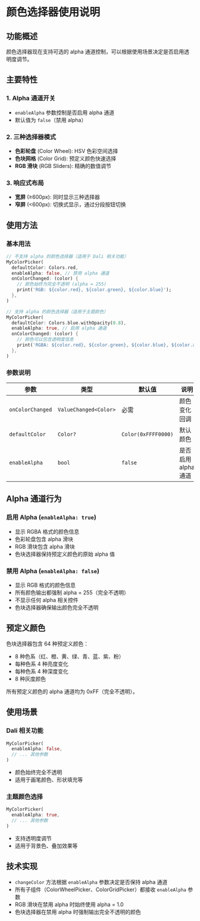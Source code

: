 # 颜色选择器使用说明

## 功能概述

颜色选择器现在支持可选的 alpha 通道控制，可以根据使用场景决定是否启用透明度调节。

## 主要特性

### 1. Alpha 通道开关
- `enableAlpha` 参数控制是否启用 alpha 通道
- 默认值为 `false`（禁用 alpha）

### 2. 三种选择器模式
- **色彩轮盘** (Color Wheel): HSV 色彩空间选择
- **色块网格** (Color Grid): 预定义颜色快速选择
- **RGB 滑块** (RGB Sliders): 精确的数值调节

### 3. 响应式布局
- **宽屏** (≥600px): 同时显示三种选择器
- **窄屏** (<600px): 切换式显示，通过分段按钮切换

## 使用方法

### 基本用法

```dart
// 不支持 alpha 的颜色选择器（适用于 Dali 相关功能）
MyColorPicker(
  defaultColor: Colors.red,
  enableAlpha: false, // 禁用 alpha 通道
  onColorChanged: (color) {
    // 颜色始终为完全不透明 (alpha = 255)
    print('RGB: ${color.red}, ${color.green}, ${color.blue}');
  },
)

// 支持 alpha 的颜色选择器（适用于主题颜色）
MyColorPicker(
  defaultColor: Colors.blue.withOpacity(0.8),
  enableAlpha: true, // 启用 alpha 通道
  onColorChanged: (color) {
    // 颜色可以包含透明度信息
    print('RGBA: ${color.red}, ${color.green}, ${color.blue}, ${color.alpha}');
  },
)
```

### 参数说明

| 参数 | 类型 | 默认值 | 说明 |
|------|------|--------|------|
| `onColorChanged` | `ValueChanged<Color>` | 必需 | 颜色变化回调 |
| `defaultColor` | `Color?` | `Color(0xFFFF0000)` | 默认颜色 |
| `enableAlpha` | `bool` | `false` | 是否启用 alpha 通道 |

## Alpha 通道行为

### 启用 Alpha (`enableAlpha: true`)
- 显示 RGBA 格式的颜色信息
- 色彩轮盘包含 alpha 滑块
- RGB 滑块包含 alpha 滑块
- 色块选择器保持预定义颜色的原始 alpha 值

### 禁用 Alpha (`enableAlpha: false`)
- 显示 RGB 格式的颜色信息
- 所有颜色输出都强制 alpha = 255（完全不透明）
- 不显示任何 alpha 相关控件
- 色块选择器确保输出颜色完全不透明

## 预定义颜色

色块选择器包含 64 种预定义颜色：
- 8 种色系（红、橙、黄、绿、青、蓝、紫、粉）
- 每种色系 4 种亮度变化
- 每种色系 4 种深度变化
- 8 种灰度颜色

所有预定义颜色的 alpha 通道均为 0xFF（完全不透明）。

## 使用场景

### Dali 相关功能
```dart
MyColorPicker(
  enableAlpha: false,
  // ... 其他参数
)
```
- 颜色始终完全不透明
- 适用于画笔颜色、形状填充等

### 主题颜色选择
```dart
MyColorPicker(
  enableAlpha: true,
  // ... 其他参数
)
```
- 支持透明度调节
- 适用于背景色、叠加效果等

## 技术实现

- `changeColor` 方法根据 `enableAlpha` 参数决定是否保持 alpha 通道
- 所有子组件（ColorWheelPicker、ColorGridPicker）都接收 `enableAlpha` 参数
- RGB 滑块在禁用 alpha 时始终使用 alpha = 1.0
- 色块选择器在禁用 alpha 时强制输出完全不透明的颜色

